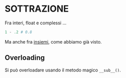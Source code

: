 # SOTTRAZIONE

Fra interi, float e complessi ...

```python
1 - .2 # 0.8
```

Ma anche fra [insiemi](../../o1_tipi_dati/o3_insiemi/README.md), come abbiamo già visto.


## Overloading 

Si può overloadare usando il metodo magico `__sub__()`.